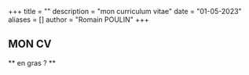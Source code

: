 +++
title = ""
description = "mon curriculum vitae"
date = "01-05-2023"
aliases = []
author = "Romain POULIN"
+++

## MON CV

** en gras ? **